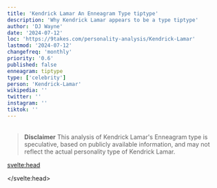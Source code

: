 ```yaml
---
title: 'Kendrick Lamar An Enneagram Type tiptype'
description: 'Why Kendrick Lamar appears to be a type tiptype'
author: 'DJ Wayne'
date: '2024-07-12'
loc: 'https://9takes.com/personality-analysis/Kendrick-Lamar'
lastmod: '2024-07-12'
changefreq: 'monthly'
priority: '0.6'
published: false
enneagram: tiptype
type: ['celebrity']
person: 'Kendrick-Lamar'
wikipedia: ''
twitter: ''
instagram: ''
tiktok: ''
---
```


<!--
    childhood and upbringing
    first big success
    style habits and quirks that relate to their personality type
    stressful moments in their life and how they handled them
    comfort- moments in their life where they are doing well and killing it
-->
<!-- // keywords:  -->

<script>
	// import  PopCard  from "$lib/components/atoms/PopCard.svelte";
import BlogPurpose from '$lib/components/blog/BlogPurpose.svelte'
</script>

<div
	style="display: flex;
    justify-content: center;
    margin: 1rem 0;
	"
>
	<!-- <PopCard
		image={`/types/tiptypes/${'Kendrick-Lamar'}.webp`}
		enneagramType={tiptype}
		showIcon={false}
		displayText="Kendrick Lamar"
		subtext=""
	/> -->
</div>

> **Disclaimer** This analysis of Kendrick Lamar's Enneagram type is speculative, based on publicly available information, and may not reflect the actual personality type of Kendrick Lamar.

<p class="firstLetter"></p>

<svelte:head>

<script type="application/ld+json">

</script>

</svelte:head>

<style lang="scss"></style>
